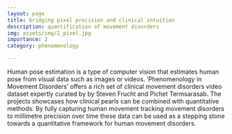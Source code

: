 ```yaml
---
layout: page
title: bridging pixel precision and clinical intuition
description: quantification of movement disorders
img: assets/img/2_pixel.jpg
importance: 2
category: phenomenology

---
```

Human pose estimation is a type of computer vision that estimates human pose from visual data such as images or videos.  ‘Phenomenology in Movement Disorders’ offers a rich set of clinical movement disorders video dataset expertly curated by  by Steven Frucht and Pichet Termsarasab.  The projects showcases how clinical pearls can be combined with quantitative methods. By fully capturing human movement tracking movement disorders to millimetre precision over time these data can be used as a stepping stone towards a quantitative framework for human movement disorders.  